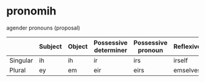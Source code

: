 # pronomih

agender pronouns (proposal)

|          | Subject | Object | Possessive determiner | Possessive pronoun | Reflexive |
|----------|---------|--------|-----------------------|--------------------|-----------|
| Singular |    ih   |   ih   |          ir           |        irs         |  irself   |
| Plural   |    ey   |   em   |          eir          |        eirs        |  emselves |
